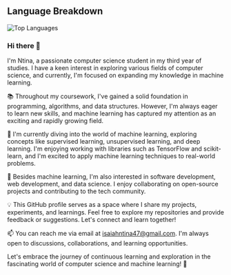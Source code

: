 ## Language Breakdown
![Top Languages](https://github-readme-stats.vercel.app/api/top-langs/?username={mamba}&layout=compact&hide=html)
### Hi there 👋
I'm Ntina, a passionate computer science student in my third year of studies. I have a keen interest in exploring various fields of computer science, and currently, I'm focused on expanding my knowledge in machine learning.

📚 Throughout my coursework, I've gained a solid foundation in programming, algorithms, and data structures. However, I'm always eager to learn new skills, and machine learning has captured my attention as an exciting and rapidly growing field.

🤖 I'm currently diving into the world of machine learning, exploring concepts like supervised learning, unsupervised learning, and deep learning. I'm enjoying working with libraries such as TensorFlow and scikit-learn, and I'm excited to apply machine learning techniques to real-world problems.

🌱 Besides machine learning, I'm also interested in software development, web development, and data science. I enjoy collaborating on open-source projects and contributing to the tech community.

💡 This GitHub profile serves as a space where I share my projects, experiments, and learnings. Feel free to explore my repositories and provide feedback or suggestions. Let's connect and learn together!

📫 You can reach me via email at isaiahntina47@gmail.com. I'm always open to discussions, collaborations, and learning opportunities.

Let's embrace the journey of continuous learning and exploration in the fascinating world of computer science and machine learning! 🚀


<!--
**Intina47/Intina47** is a ✨ _special_ ✨ repository because its `README.md` (this file) appears on your GitHub profile.

Here are some ideas to get you started:

- 🔭 I’m currently working on ...
- 🌱 I’m currently learning ...
- 👯 I’m looking to collaborate on ...
- 🤔 I’m looking for help with ...
- 💬 Ask me about ...
- 📫 How to reach me: ...
- 😄 Pronouns: ...
- ⚡ Fun fact: ...
-->
